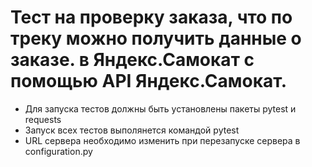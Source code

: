 # Тест на проверку заказа, что по треку можно получить данные о заказе. в Яндекс.Самокат с помощью API Яндекс.Самокат.
- Для запуска тестов должны быть установлены пакеты pytest и requests
- Запуск всех тестов выполянется командой pytest
- URL сервера необходимо изменить при перезапуске сервера в configuration.py